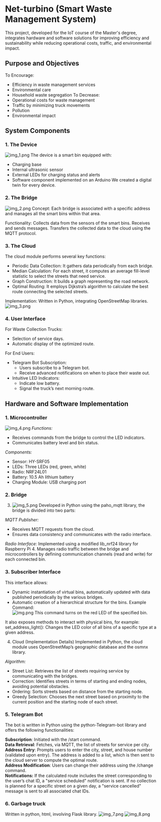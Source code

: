 # Net-turbino (Smart Waste Management System)
This project, developed for the IoT course of the Master's degree, integrates hardware and software solutions for improving efficiency and sustainability while reducing operational costs, traffic, and environmental impact.

## Purpose and Objectives
To Encourage:   
- Efficiency in waste management services
- Environmental care
- Household waste segregation
To Decrease:  
- Operational costs for waste management
- Traffic by minimizing truck movements
- Pollution
- Environmental impact

## System Components
### 1. The Device  
![img_1.png](images/img_1.png)
The device is a smart bin equipped with:
- Charging base
- Internal ultrasonic sensor
- External LEDs for charging status and alerts
- Software component implemented on an Arduino
We created a digital twin for every device.

### 2. The Bridge
![img_2.png](images/img_2.png)
Concept:
Each bridge is associated with a specific address and manages all the smart bins within that area.

Functionality:
Collects data from the sensors of the smart bins.
Receives and sends messages.
Transfers the collected data to the cloud using the MQTT protocol.

### 3. The Cloud 
The cloud module performs several key functions:

- Periodic Data Collection: It gathers data periodically from each bridge.
- Median Calculation: For each street, it computes an average fill-level statistic to select the streets that need service.
- Graph Construction: It builds a graph representing the road network.
- Optimal Routing: It employs Dijkstra’s algorithm to calculate the best route connecting the selected streets.

Implementation: Written in Python, integrating OpenStreetMap libraries.
![img_3.png](images/img_3.png)

### 4. User Interface  
For Waste Collection Trucks:
- Selection of service days.
- Automatic display of the optimized route.

For End Users:
- Telegram Bot Subscription:
  - Users subscribe to a Telegram bot. 
  - Receive advanced notifications on when to place their waste out.
- Intuitive LED Indicators:
  - Indicate low battery.
  - Signal the truck’s next morning route.

## Hardware and Software Implementation

### 1. Microcontroller 
![img_4.png](images/img_4.png)
*Functions:*
- Receives commands from the bridge to control the LED indicators.
- Communicates battery level and bin status.

*Components:*
- Sensor: HY-SRF05
- LEDs: Three LEDs (red, green, white)
- Radio: NRF24L01
- Battery: 10.5 Ah lithium battery
- Charging Module: USB charging port

### 2. Bridge
3. ![img_5.png](images/img_5.png)
Developed in Python using the paho_mqtt library, the bridge is divided into two parts:

*MQTT Publisher:*
- Receives MQTT requests from the cloud.
- Ensures data consistency and communicates with the radio interface.

*Radio Interface:*
Implemented using a modified lib_nrf24 library for Raspberry Pi 4.
Manages radio traffic between the bridge and microcontrollers by defining communication channels (read and write) for each connected bin.

### 3. Subscriber Interface
This interface allows:

- Dynamic instantiation of virtual bins, automatically updated with data published periodically by the various bridges.
- Automatic creation of a hierarchical structure for the bins.
Example Command:  
![img.png](images/img.png)
This command turns on the red LED of the specified bin.

It also exposes methods to interact with physical bins, for example:  
set_address_light(): Changes the LED color of all bins of a specific type at a given address.

4. Cloud (Implementation Details)
Implemented in Python, the cloud module uses OpenStreetMap’s geographic database and the osmnx library.

*Algorithm:*

- Street List: Retrieves the list of streets requiring service by communicating with the bridges.
- Correction: Identifies streets in terms of starting and ending nodes, avoiding potential obstacles.
- Ordering: Sorts streets based on distance from the starting node.
- Greedy Selection: Chooses the next street based on proximity to the current position and the starting node of each street.

### 5. Telegram Bot
The bot is written in Python using the python-Telegram-bot library and offers the following functionalities:

**Subscription**: Initiated with the /start command.  
**Data Retrieval**: Fetches, via MQTT, the list of streets for service per city.  
**Address Entry**: Prompts users to enter the city, street, and house number (validated upon entry). The address is added to a list, which is then sent to the cloud server to compute the optimal route.  
**Address Modification**: Users can change their address using the /change command.  
**Notifications:**
If the calculated route includes the street corresponding to the user’s chat ID, a "service scheduled" notification is sent.
If no collection is planned for a specific street on a given day, a "service cancelled" message is sent to all associated chat IDs.

### 6. Garbage truck
Written in python, html, involving Flask library.
![img_7.png](images/img_7.png)
![img_8.png](images/img_8.png)